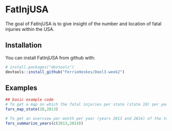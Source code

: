 # FatInjUSA

The goal of FatInjUSA is to give insight of the number and location of fatal injuries within the USA.

## Installation

You can install FatInjUSA from github with:


``` r
# install.packages("devtools")
devtools::install_github("FerrieHeskes/Deel3-week2")
```

## Examples

``` r
## basic example code
# To get a map on which the fatal injuries per state (state 10) per year (year 2013) are plotted
fars_map_state(10,2013)

# To get an overview per month per year (years 2013 and 2014) of the total fatal injuries within the USA 
fars_summarize_years(c(2013,2014))
```
